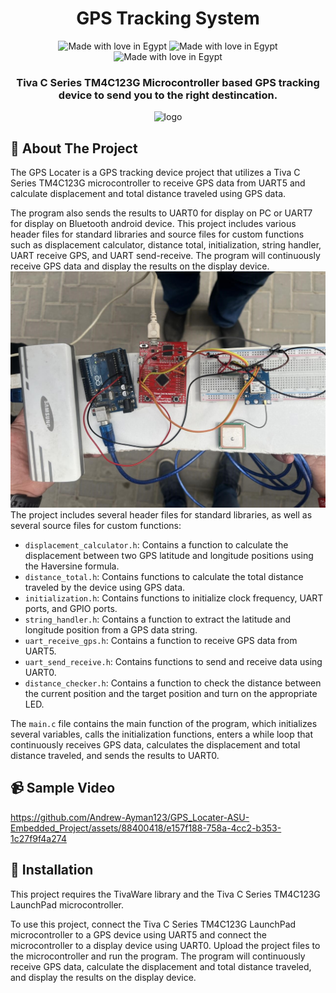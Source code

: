 <div align="center">

  <h1> GPS Tracking System

</h1>
  
  <img src="https://img.shields.io/badge/ARM_TivaC-0091BD?style=for-the-badge&logo=arm&logoColor=white" alt="Made with love in Egypt">
  <img src="https://img.shields.io/badge/Made_With_Love-B32629?style=for-the-badge&logo=undertale&logoColor=white" alt="Made with love in Egypt">
  <img src="https://img.shields.io/badge/-Arduino-00979D?style=for-the-badge&logo=Arduino&logoColor=white" alt="Made with love in Egypt">
  
  <h3>  Tiva C Series TM4C123G Microcontroller based GPS tracking device to send you to the right destincation.</h3>
  
  <img src="https://github.com/Andrew-Ayman123/ARM-TivaC-GPS-Tracking-System/assets/88400418/059e4a56-34ed-42fd-bc3e-45e66362371c" alt="logo" />

</div>



## :star2: About The Project
The GPS Locater is a GPS tracking device project that utilizes a Tiva C Series TM4C123G microcontroller to receive GPS data from UART5 and calculate displacement and total distance traveled using GPS data.

The program also sends the results to UART0 for display on PC or UART7 for display on Bluetooth android device. This project includes various header files for standard libraries and source files for custom functions such as displacement calculator, distance total, initialization, string handler, UART receive GPS, and UART send-receive.
The program will continuously receive GPS data and display the results on the display device.
<img src="./assets/GPS Tracking System irl.jfif" alt="logo" />
The project includes several header files for standard libraries, as well as several source files for custom functions:

- `displacement_calculator.h`: Contains a function to calculate the displacement between two GPS latitude and longitude positions using the Haversine formula.
- `distance_total.h`: Contains functions to calculate the total distance traveled by the device using GPS data.
- `initialization.h`: Contains functions to initialize clock frequency, UART ports, and GPIO ports.
- `string_handler.h`: Contains a function to extract the latitude and longitude position from a GPS data string.
- `uart_receive_gps.h`: Contains a function to receive GPS data from UART5.
- `uart_send_receive.h`: Contains functions to send and receive data using UART0.
- `distance_checker.h`: Contains a function to check the distance between the current position and the target position and turn on the appropriate LED.

The `main.c` file contains the main function of the program, which initializes several variables, calls the initialization functions, enters a while loop that continuously receives GPS data, calculates the displacement and total distance traveled, and sends the results to UART0.

## 📹 Sample Video

https://github.com/Andrew-Ayman123/GPS_Locater-ASU-Embedded_Project/assets/88400418/e157f188-758a-4cc2-b353-1c27f9f4a274



## :toolbox: Installation
This project requires the TivaWare library and the Tiva C Series TM4C123G LaunchPad microcontroller.

To use this project, connect the Tiva C Series TM4C123G LaunchPad microcontroller to a GPS device using UART5 and connect the microcontroller to a display device using UART0. Upload the project files to the microcontroller and run the program. The program will continuously receive GPS data, calculate the displacement and total distance traveled, and display the results on the display device.
